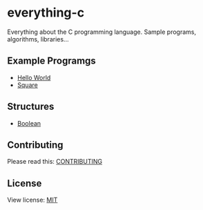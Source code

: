 # everything-c
Everything about the C programming language. Sample programs, algorithms, libraries...

## Example Programgs
+ [Hello World](https://github.com/mertcandav/everything-c/tree/main/examples/hello-world)
+ [Square](https://github.com/mertcandav/everything-c/tree/main/examples/square)

## Structures
+ [Boolean](https://github.com/mertcandav/everything-c/tree/main/structures/boolean)

## Contributing
Please read this: [CONTRIBUTING](https://github.com/mertcandav/everything-c/blob/main/CONTRIBUTING.md)

## License
View license: [MIT](https://opensource.org/licenses/MIT)
